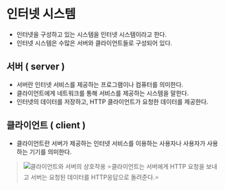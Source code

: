 # 인터넷 시스템
- 인터넷을 구성하고 있는 시스템을 인터넷 시스템이라고 한다.
- 인터넷 시스템은 수많은 서버와 클라이언트들로 구성되어 있다.

## 서버 ( server )
- 서버란 인터넷 서비스를 제공하는 프로그램이나 컴퓨터를 의미한다.
- 클라이언트에게 네트워크를 통해 서비스를 제공하는 시스템을 말한다.
- 인터넷의 데이터를 저장하고, HTTP 클라이언트가 요청한 데이터를 제공한다.

## 클라이언트 ( client )
- 클라이언트란 서버가 제공하는 인터넷 서비스를 이용하는 사용자나 사용자가 사용하는 기기를 의미한다.  

> ![클라이언트와 서버의 상호작용](https://img1.daumcdn.net/thumb/R800x0/?scode=mtistory2&fname=https%3A%2F%2Ft1.daumcdn.net%2Fcfile%2Ftistory%2F222E3347592EABD713)
> ⭐클라이언트는 서버에게 HTTP 요청을 보내고 서버는 요청된 데이터를 HTTP응답으로 돌려준다.⭐
